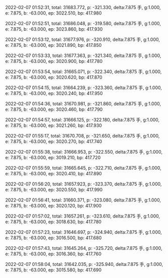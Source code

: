 2022-02-07 01:52:31, total: 31683.772, p: -321.330, delta:7.875 手, g:1.000, e: 7.875, b: -63.000, ep: 3022.510, bp: 417.980

2022-02-07 01:52:51, total: 31686.048, p: -319.580, delta:7.875 手, g:1.000, e: 7.875, b: -63.000, ep: 3023.860, bp: 417.930

2022-02-07 01:53:12, total: 31677.976, p: -320.910, delta:7.875 手, g:1.000, e: 7.875, b: -63.000, ep: 3021.890, bp: 417.850

2022-02-07 01:53:33, total: 31677.363, p: -321.340, delta:7.875 手, g:1.000, e: 7.875, b: -63.000, ep: 3020.900, bp: 417.780

2022-02-07 01:53:54, total: 31665.071, p: -322.340, delta:7.875 手, g:1.000, e: 7.875, b: -63.000, ep: 3020.620, bp: 417.870

2022-02-07 01:54:15, total: 31664.239, p: -323.360, delta:7.875 手, g:1.000, e: 7.875, b: -63.000, ep: 3020.240, bp: 417.950

2022-02-07 01:54:36, total: 31670.981, p: -321.860, delta:7.875 手, g:1.000, e: 7.875, b: -63.000, ep: 3020.460, bp: 417.790

2022-02-07 01:54:57, total: 31666.125, p: -322.180, delta:7.875 手, g:1.000, e: 7.875, b: -63.000, ep: 3021.260, bp: 417.930

2022-02-07 01:55:17, total: 31670.708, p: -321.650, delta:7.875 手, g:1.000, e: 7.875, b: -63.000, ep: 3020.270, bp: 417.740

2022-02-07 01:55:38, total: 31666.953, p: -322.550, delta:7.875 手, g:1.000, e: 7.875, b: -63.000, ep: 3019.210, bp: 417.720

2022-02-07 01:55:59, total: 31665.645, p: -322.710, delta:7.875 手, g:1.000, e: 7.875, b: -63.000, ep: 3020.410, bp: 417.890

2022-02-07 01:56:20, total: 31657.923, p: -323.370, delta:7.875 手, g:1.000, e: 7.875, b: -63.000, ep: 3020.550, bp: 417.990

2022-02-07 01:56:41, total: 31660.371, p: -323.080, delta:7.875 手, g:1.000, e: 7.875, b: -63.000, ep: 3020.120, bp: 417.900

2022-02-07 01:57:02, total: 31657.261, p: -323.610, delta:7.875 手, g:1.000, e: 7.875, b: -63.000, ep: 3018.630, bp: 417.780

2022-02-07 01:57:23, total: 31646.697, p: -324.940, delta:7.875 手, g:1.000, e: 7.875, b: -63.000, ep: 3016.500, bp: 417.680

2022-02-07 01:57:43, total: 31645.264, p: -325.720, delta:7.875 手, g:1.000, e: 7.875, b: -63.000, ep: 3016.360, bp: 417.760

2022-02-07 01:58:04, total: 31642.035, p: -325.940, delta:7.875 手, g:1.000, e: 7.875, b: -63.000, ep: 3015.580, bp: 417.690